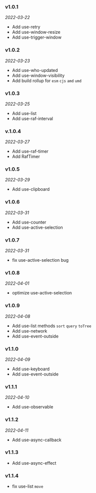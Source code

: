 ### v1.0.1

_2022-03-22_

* Add use-retry
* Add use-window-resize
* Add use-trigger-window

### v1.0.2

_2022-03-23_

* Add use-who-updated
* Add use-window-visibility
* Add build rollup for `esm` `cjs` `amd` `umd`

### v1.0.3

_2022-03-25_

* Add use-list
* Add use-raf-interval

### v.1.0.4

_2022-03-27_

* Add use-raf-timer
* Add RafTimer

### v1.0.5

_2022-03-29_

* Add use-clipboard

### v1.0.6

_2022-03-31_

* Add use-counter
* Add use-active-selection

### v1.0.7

_2022-03-31_

* fix use-active-selection bug

### v1.0.8

_2022-04-01_

* optimize use-active-selection

### v1.0.9

_2022-04-08_

* Add use-list methods `sort` `query` `toTree`
* Add use-network
* Add use-event-outside

### v1.1.0

_2022-04-09_

* Add use-keyboard
* Add use-event-outside
  
### v1.1.1

_2022-04-10_

* Add use-observable
  
### v1.1.2

_2022-04-11_

* Add use-async-callback

### v1.1.3

* Add use-async-effect

### v1.1.4

* fix use-list `move`
